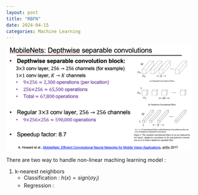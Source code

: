 ```yaml
---
layout: post
title: "RBFN"
date: 2024-04-15
categories: Machine Learning
---
```

![](/images/2024-02-18/06.png)

There are two way to handle non-linear maching learning model : 
1) k-nearest neighbors
     - Classification : $h(x) = sign (\sigma y_i)$
     - Regression : 
